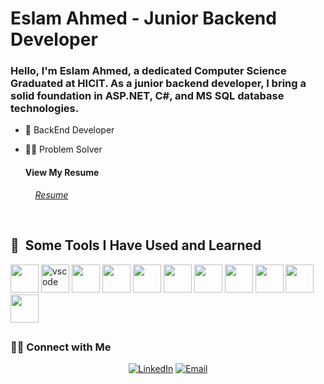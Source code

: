 # Eslam Ahmed - Junior Backend Developer

### Hello, I'm Eslam Ahmed, a dedicated Computer Science Graduated at HICIT. As a junior backend developer, I bring a solid foundation in ASP.NET, C#, and MS SQL database technologies.
- 🚀 BackEnd Developer
- 👨‍💻 Problem Solver
  <br/>
  <h4>View My Resume</h4>
    
   &nbsp; &nbsp; *[Resume](https://drive.google.com/file/d/13BXl9KlTtX2ytpjKkTxaYnoBbwA59u9W/view?usp=sharing)*
 </br>
    <h2> 🚀 &nbsp;Some Tools I Have Used and Learned</h2>
<p align="left">
      <img src="https://cdn.jsdelivr.net/gh/devicons/devicon/icons/visualstudio/visualstudio-plain.svg" width="45" height = "45" />
     <img src="https://cdn.jsdelivr.net/gh/devicons/devicon/icons/vscode/vscode-original.svg" alt="vscode" width="45" height="45"/> 
     <img src="https://cdn.jsdelivr.net/gh/devicons/devicon/icons/dotnetcore/dotnetcore-original.svg" width="45" height="45" />       
     <img src="https://cdn.jsdelivr.net/gh/devicons/devicon/icons/cplusplus/cplusplus-original.svg" width="45" height="45" />
     <img src="https://cdn.jsdelivr.net/gh/devicons/devicon/icons/csharp/csharp-original.svg" width="45" height="45" />
     <img src="https://cdn.jsdelivr.net/gh/devicons/devicon/icons/html5/html5-original-wordmark.svg"width="45" height="45" />
     <img src="https://cdn.jsdelivr.net/gh/devicons/devicon/icons/css3/css3-original-wordmark.svg"width="45" height="45" />
     <img src="https://cdn.jsdelivr.net/gh/devicons/devicon/icons/java/java-original-wordmark.svg"width="45" height="45" />
     <img src="https://cdn.jsdelivr.net/gh/devicons/devicon/icons/javascript/javascript-original.svg"width="45" height="45" />
     <img src="https://cdn.jsdelivr.net/gh/devicons/devicon/icons/microsoftsqlserver/microsoftsqlserver-plain.svg" width="45" height="45" />
     <img src="https://cdn.jsdelivr.net/gh/devicons/devicon/icons/python/python-original-wordmark.svg"width="45" height="45" />
</p>

  
## <h3> 🤝🏻 Connect with Me </h3>

 <p align="center">
 <a href="https://www.linkedin.com/in/eslamahmed29/" target="_blank"><img alt="LinkedIn" src="https://img.shields.io/badge/LinkedIn-@EslamAhmed-blue?style=flat&logo=linkedin"></a>
 <a href="mailto:eslamahmed2915@gmail.com"><img alt="Email" src="https://img.shields.io/badge/Email-eslamahmed2915@gmail.com-red?style=flat&logo=gmail"></a>
</p>
